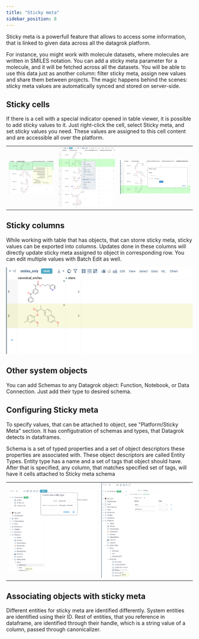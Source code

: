 ```yaml
---
title: "Sticky meta"
sidebar_position: 8
---
```


Sticky meta is a powerfull feature that allows to access some information, that is linked to given data across all the datagrok platform.

For instance, you might work with molecule datasets, where molecules are written in SMILES notation. You can add a sticky meta parameter for a molecule, and it will be fetched across all the datasets. You will be able to use this data just as another column: filter sticky meta, assign new values and share them between projects. The magic happens behind the scenes: sticky meta values are automatically synced and stored on server-side.

## Sticky cells

If there is a cell with a special indicator opened in table viewer, it is possible to add sticky values to it. Just right-click the cell, select Sticky meta, and set sticky values you need. These values are assigned to this cell content and are accessible all over the platform.

||||
|:--:|:--:|:--:|
| ![](sticky-meta-cell.png) | ![](sticky-meta-action.png) | ![](sticky-meta-editor.png) |

## Sticky columns

While working with table that has objects, that can storre sticky meta, sticky values can be exported into columns. Updates done in these columns will directly update sticky meta assigned to object in corresponding row. You can edit multiple values with Batch Edit as well.

![](sticky-meta-column.png)

## Other system objects

You can add Schemas to any Datagrok object: Function, Notebook, or Data Connection. Just add their type to desired schema.

## Configuring Sticky meta

To specify values, that can be attached to object, see "Platform/Sticky Meta" section. It has configutration of schemas and types, that Datagrok detects in dataframes.

Schema is a set of typed properties and a set of object descriptors these properties are associated with. These object descriptors are called Entity Types. Entity type has a name and a set of tags that object should have. After that is specified, any column, that matches specified set of tags, will have it cells attached to Sticky meta schema


|||
|:--:|:--:|
|![](sticky-meta-type.png) | ![](sticky-meta-schema.png)|

## Associating objects with sticky meta 

Different entities for sticky meta are identified differently. System entities are identified using their ID. Rest of entities, that you reference in dataframe, are identified through their handle, which is a string value of a column, passed through canonicalizer.

